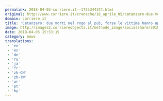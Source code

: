 ```yaml
---
permalink: 2018-04-05-corriere.it--1725344344.html
original: http://www.corriere.it/cronache/18_aprile_05/catanzaro-due-morti-pub-l-ombra-racket-sull-incendio-doloso-238bbf20-38c7-11e8-88e7-5b815ecb2975.shtml
domain: corriere.it
title: 'Catanzaro: due morti nel rogo al pub, forse le vittime hanno appiccato il fuoco'
image: http://images2.corriereobjects.it/methode_image/socialshare/2018/04/05/17bdeaae-38c9-11e8-88e7-5b815ecb2975.jpg
date: 2018-04-05 15:53:19
category: news
translations: 
 - 'en'
 - 'es'
 - 'de'
 - 'ru'
 - 'ja'
 - 'fr'
 - 'zh-CN'
 - 'zh-TW'
 - 'ar'
 - 'pt'
 - 'hy'
---
```


